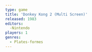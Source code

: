 ```yaml
---
type: game
title: 'Donkey Kong 2 (Multi Screen)'
released: 1983
editors: 
  -Nintendo
players: 1
genres:
  - Plates-formes
---
```

